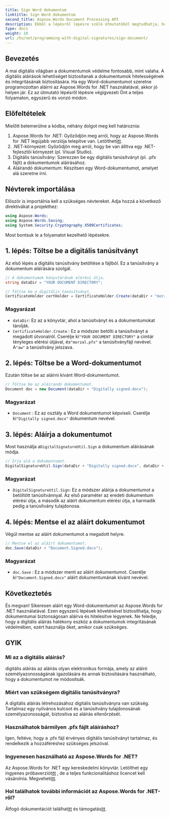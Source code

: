 ```yaml
---
title: Sign Word dokumentum
linktitle: Sign Word dokumentum
second_title: Aspose.Words Document Processing API
description: Ebből a lépésről lépésre szóló útmutatóból megtudhatja, hogyan írhat alá Word-dokumentumot az Aspose.Words for .NET használatával. Biztosítsa dokumentumait könnyedén.
type: docs
weight: 10
url: /hu/net/programming-with-digital-signatures/sign-document/
---
```

## Bevezetés

A mai digitális világban a dokumentumok védelme fontosabb, mint valaha. A digitális aláírások lehetőséget biztosítanak a dokumentumok hitelességének és integritásának biztosítására. Ha egy Word-dokumentumot szeretne programozottan aláírni az Aspose.Words for .NET használatával, akkor jó helyen jár. Ez az útmutató lépésről lépésre végigvezeti Önt a teljes folyamaton, egyszerű és vonzó módon.

## Előfeltételek

Mielőtt belemerülne a kódba, néhány dolgot meg kell határoznia:

1.  Aspose.Words for .NET: Győződjön meg arról, hogy az Aspose.Words for .NET legújabb verziója telepítve van. Letöltheti[itt](https://releases.aspose.com/words/net/).
2. .NET-környezet: Győződjön meg arról, hogy be van állítva egy .NET-fejlesztői környezet (pl. Visual Studio).
3. Digitális tanúsítvány: Szerezzen be egy digitális tanúsítványt (pl. .pfx fájlt) a dokumentumok aláírásához.
4. Aláírandó dokumentum: Készítsen egy Word-dokumentumot, amelyet alá szeretne írni.

## Névterek importálása

Először is importálnia kell a szükséges névtereket. Adja hozzá a következő direktívákat a projekthez:

```csharp
using Aspose.Words;
using Aspose.Words.Saving;
using System.Security.Cryptography.X509Certificates;
```

Most bontsuk le a folyamatot kezelhető lépésekre.

## 1. lépés: Töltse be a digitális tanúsítványt

Az első lépés a digitális tanúsítvány betöltése a fájlból. Ez a tanúsítvány a dokumentum aláírására szolgál.

```csharp
// A dokumentumok könyvtárának elérési útja.
string dataDir = "YOUR DOCUMENT DIRECTORY";

// Töltse be a digitális tanúsítványt.
CertificateHolder certHolder = CertificateHolder.Create(dataDir + "morzal.pfx", "aw");
```

### Magyarázat

- `dataDir`: Ez az a könyvtár, ahol a tanúsítványt és a dokumentumokat tárolják.
- `CertificateHolder.Create` : Ez a módszer betölti a tanúsítványt a megadott útvonalról. Cserélje ki`"YOUR DOCUMENT DIRECTORY"` a címtár tényleges elérési útjával, és`"morzal.pfx"` a tanúsítványfájl nevével. A`"aw"` a tanúsítvány jelszava.

## 2. lépés: Töltse be a Word-dokumentumot

Ezután töltse be az aláírni kívánt Word-dokumentumot.

```csharp
// Töltse be az aláírandó dokumentumot.
Document doc = new Document(dataDir + "Digitally signed.docx");
```

### Magyarázat

- `Document` : Ez az osztály a Word dokumentumot képviseli. Cserélje ki`"Digitally signed.docx"` dokumentum nevével.

## 3. lépés: Aláírja a dokumentumot

 Most használja a`DigitalSignatureUtil.Sign` a dokumentum aláírásának módja.

```csharp
// Írja alá a dokumentumot.
DigitalSignatureUtil.Sign(dataDir + "Digitally signed.docx", dataDir + "Document.Signed.docx", certHolder);
```

### Magyarázat

- `DigitalSignatureUtil.Sign`: Ez a módszer aláírja a dokumentumot a betöltött tanúsítvánnyal. Az első paraméter az eredeti dokumentum elérési útja, a második az aláírt dokumentum elérési útja, a harmadik pedig a tanúsítvány tulajdonosa.

## 4. lépés: Mentse el az aláírt dokumentumot

Végül mentse az aláírt dokumentumot a megadott helyre.

```csharp
// Mentse el az aláírt dokumentumot.
doc.Save(dataDir + "Document.Signed.docx");
```

### Magyarázat

- `doc.Save` : Ez a módszer menti az aláírt dokumentumot. Cserélje ki`"Document.Signed.docx"` aláírt dokumentumának kívánt nevével.

## Következtetés

És megvan! Sikeresen aláírt egy Word-dokumentumot az Aspose.Words for .NET használatával. Ezen egyszerű lépések követésével biztosíthatja, hogy dokumentumai biztonságosan aláírva és hitelesítve legyenek. Ne feledje, hogy a digitális aláírás hatékony eszköz a dokumentumok integritásának védelmében, ezért használja őket, amikor csak szükséges.

## GYIK

### Mi az a digitális aláírás?
digitális aláírás az aláírás olyan elektronikus formája, amely az aláíró személyazonosságának igazolására és annak biztosítására használható, hogy a dokumentumot ne módosítsák.

### Miért van szükségem digitális tanúsítványra?
A digitális aláírás létrehozásához digitális tanúsítványra van szükség. Tartalmaz egy nyilvános kulcsot és a tanúsítvány tulajdonosának személyazonosságát, biztosítva az aláírás ellenőrzését.

### Használhatok bármilyen .pfx fájlt aláíráshoz?
Igen, feltéve, hogy a .pfx fájl érvényes digitális tanúsítványt tartalmaz, és rendelkezik a hozzáféréshez szükséges jelszóval.

### Ingyenesen használható az Aspose.Words for .NET?
 Az Aspose.Words for .NET egy kereskedelmi könyvtár. Letölthet egy ingyenes próbaverziót[itt](https://releases.aspose.com/) , de a teljes funkcionalitáshoz licencet kell vásárolnia. Megveheti[itt](https://purchase.aspose.com/buy).

### Hol találhatok további információt az Aspose.Words for .NET-ről?
 Átfogó dokumentációt találhat[itt](https://reference.aspose.com/words/net/) és támogatás[itt](https://forum.aspose.com/c/words/8).